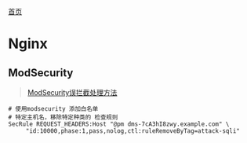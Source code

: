 [首页](/)
# Nginx

## ModSecurity

>[ModSecurity误拦截处理方法](http://www.modsecurity.cn/practice/post/6.html)

```shell
# 使用modsecurity 添加白名单
# 特定主机名，移除特定种类的 检查规则
SecRule REQUEST_HEADERS:Host "@pm dms-7cA3hI8zwy.example.com" \
     "id:10000,phase:1,pass,nolog,ctl:ruleRemoveByTag=attack-sqli"

```
